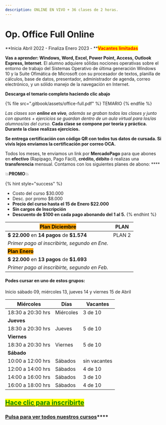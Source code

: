 ```yaml
---
description: ONLINE EN VIVO + 36 clases de 2 horas.
---
```


# Op. Office Full Online

**Inicia Abril 2022 - Finaliza Enero 2023 - **<mark style="color:red;">**Vacantes limitadas**</mark>

**Vas a aprender: Windows, Word, Excel, Power Point, Access, Outlook Express, Internet**. El alumno adquiere sólidas nociones operativas sobre el entorno de trabajo del Sistemas Operativo de última generación Windows 10 y la Suite Ofimática de Microsoft con su procesador de textos, planilla de cálculos, base de datos, presentador, administrador de agenda, correo electrónico, y un sólido manejo de la navegación en Internet.&#x20;

**Descarga el temario completo haciendo clic abajo**

{% file src=".gitbook/assets/office-full.pdf" %}
TEMARIO
{% endfile %}

_Las clases son **online en vivo**, además se graban todas las clases y  junto con apuntes + ejercicios se guardan dentro de un aula virtual para los/as alumnos/as del curso._ **Cada clase se compone por teoría y práctica. Durante la clase realizas ejercicios.**&#x20;

**Se entrega certificación con código QR con todos tus datos de cursada. Si vivís lejos enviamos la certificación por correo OCA.**

Todos los meses, te enviamos un link por **MercadoPago** para que abones en **efectivo** (Rapipago, Pago Fácil), **crédito, débito** ó realizas una **transferencia** mensual. Contamos con los siguientes planes de abono: ****&#x20;

💥**PROMO**💥&#x20;

{% hint style="success" %}
* Costo del curso $30.000
* Desc. por promo $8.000
* **Precio del curso hasta el 15 de Enero $22.000**
* **Sin cargos de Inscripción**
* **Descuento de $100 en cada pago abonando del 1 al 5.**&#x20;
{% endhint %}

| <mark style="background-color:orange;">**Plan Diciembre**</mark> | PLAN   |
| ---------------------------------------------------------------- | ------ |
| **$ 22.000** en **14 pagos** de **$1.574**                       | PLAN 2 |
| _Primer pago al inscribirte, segundo en Ene._                    |        |
| <mark style="background-color:orange;">**Plan Enero**</mark>     |        |
| **$ 22.000** en **13 pagos** de **$1.693**                       |        |
| _Primer pago al inscribirte, segundo en Feb._                    |        |

#### Podes cursar en uno de estos grupos:

Inicio sábado 09, miércoles 13, jueves 14 y viernes 15 de Abril

| **Miércoles**     | Días      | Vacantes     |
| ----------------- | --------- | ------------ |
| 18:30 a 20:30 hrs | Miércoles | 3 de 10      |
| **Jueves**        |           |              |
| 18:30 a 20:30 hrs | Jueves    | 5 de 10      |
| **Viernes**       |           |              |
| 18:30 a 20:30 hrs | Viernes   | 5 de 10      |
| **Sábado**        |           |              |
| 10:00 a 12:00 hrs | Sábados   | sin vacantes |
| 12:00 a 14:00 hrs | Sábados   | 4 de 10      |
| 14:00 a 16:00 hrs | Sábados   | 3 de 10      |
| 16:00 a 18:00 hrs | Sábados   | 4 de 10      |

## <mark style="color:green;"></mark>[<mark style="color:green;">Hace clic para inscribirte</mark>](https://wa.me/+5491164622877?text=Hola,%20le%C3%AD%20toda%20la%20info%20del%20curso%20de%20Operador%20en%20Office%20Full%20Online%20y%20quiero%20inscribirme)<mark style="color:green;"></mark>

### [**Pulsa para ver todos nuestros cursos**](./)****
